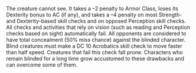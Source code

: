 The creature cannot see. It takes a –2 penalty to Armor Class, loses its Dexterity bonus to AC (if any), and takes a –4 penalty on most Strength- and Dexterity-based skill checks and on opposed Perception skill checks. All checks and activities that rely on vision (such as reading and Perception checks based on sight) automatically fail. All opponents are considered to have total concealment (50% miss chance) against the blinded character. Blind creatures must make a DC 10 Acrobatics skill check to move faster than half speed. Creatures that fail this check fall prone. Characters who remain blinded for a long time grow accustomed to these drawbacks and can overcome some of them.